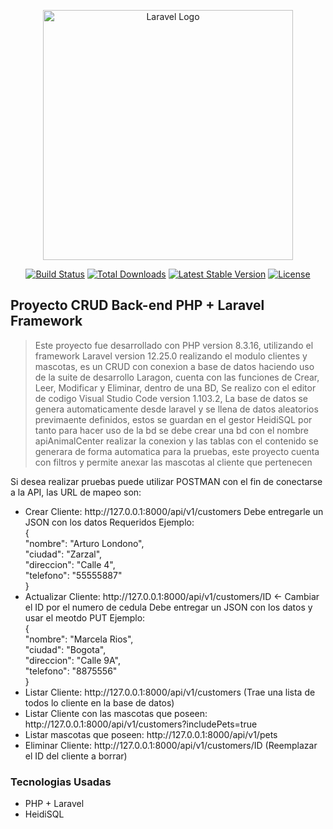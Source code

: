 <p align="center"><a href="https://laravel.com" target="_blank"><img src="https://raw.githubusercontent.com/laravel/art/master/logo-lockup/5%20SVG/2%20CMYK/1%20Full%20Color/laravel-logolockup-cmyk-red.svg" width="400" alt="Laravel Logo"></a></p>

<p align="center">
<a href="https://github.com/laravel/framework/actions"><img src="https://github.com/laravel/framework/workflows/tests/badge.svg" alt="Build Status"></a>
<a href="https://packagist.org/packages/laravel/framework"><img src="https://img.shields.io/packagist/dt/laravel/framework" alt="Total Downloads"></a>
<a href="https://packagist.org/packages/laravel/framework"><img src="https://img.shields.io/packagist/v/laravel/framework" alt="Latest Stable Version"></a>
<a href="https://packagist.org/packages/laravel/framework"><img src="https://img.shields.io/packagist/l/laravel/framework" alt="License"></a>
</p>

## Proyecto CRUD Back-end PHP + Laravel Framework

> Este proyecto fue desarrollado con PHP version 8.3.16, utilizando el framework Laravel version 12.25.0 realizando el modulo clientes y mascotas, es un CRUD con conexion a base de datos haciendo uso de la suite de desarrollo Laragon, cuenta con las funciones de Crear, Leer, Modificar y Eliminar, dentro de una BD, Se realizo con el editor de codigo Visual Studio Code version 1.103.2, La base de datos se genera automaticamente desde laravel y se llena de datos aleatorios previmaente definidos, estos se guardan en el gestor HeidiSQL por tanto para hacer uso de la bd se debe crear una bd con el nombre apiAnimalCenter realizar la conexion y las tablas con el contenido se generara de forma automatica para la pruebas, este proyecto cuenta con filtros y permite anexar las mascotas al cliente que pertenecen

<p>Si desea realizar pruebas puede utilizar POSTMAN con el fin de conectarse a la API, las URL de mapeo son:</p>
<ul>
<li>Crear Cliente: http://127.0.0.1:8000/api/v1/customers
  Debe entregarle un JSON con los datos Requeridos Ejemplo:<br>
{<br>
    "nombre": "Arturo Londono",<br>
    "ciudad": "Zarzal",<br>
    "direccion": "Calle 4",<br>
    "telefono": "55555887"<br>
}
</li>
<li>Actualizar Cliente: http://127.0.0.1:8000/api/v1/customers/ID <- Cambiar el ID por el numero de cedula Debe entregar un JSON con los datos y usar el meotdo PUT Ejemplo: <br>
{ <br>
    "nombre": "Marcela Rios",<br>
    "ciudad": "Bogota",<br>
    "direccion": "Calle 9A",<br>
    "telefono": "8875556"<br>
}</li>
<li>Listar Cliente: http://127.0.0.1:8000/api/v1/customers (Trae una lista de todos lo cliente en la base de datos)</li>  
<li>Listar Cliente con las mascotas que poseen: http://127.0.0.1:8000/api/v1/customers?includePets=true</li>  
<li>Listar mascotas que poseen: http://127.0.0.1:8000/api/v1/pets</li>  
<li>Eliminar Cliente: http://127.0.0.1:8000/api/v1/customers/ID (Reemplazar el ID del cliente a borrar)</li>
</ul>

<h3>Tecnologias Usadas</h3>
<ul>
  <li>PHP + Laravel</li>
  <li>HeidiSQL </li>
</ul>
